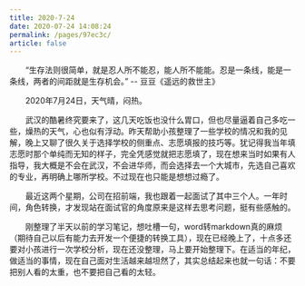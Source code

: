 ```yaml
---
title: 2020-7-24
date: 2020-07-24 14:08:24
permalink: /pages/97ec3c/
article: false
---
```


&emsp;&emsp;“生存法则很简单，就是忍人所不能忍，能人所不能能。忍是一条线，能是一条线，两者的间距就是生存机会。” -- 豆豆《遥远的救世主》

<!-- more -->

&emsp;&emsp;2020年7月24日，天气晴，闷热。

&emsp;&emsp;武汉的酷暑终究要来了，这几天吃饭也没什么胃口，但也尽量逼着自己多吃一些，燥热的天气，心也似有浮动。昨天帮助小孩整理了一些学校的情况和我的见解，晚上又聊了很久关于选择学校的侧重点、志愿填报的技巧等。犹记得我当年填志愿时那个单纯而无知的样子，完全凭感觉就把志愿填了，现在想来当时如果有人指导，我大概是不会在武汉，不会进华师，而会选择去一个大城市，先选自己喜欢的专业，再明确上哪所学校。不过现在也只能是想想过瘾了。

&emsp;&emsp;最近这两个星期，公司在招前端，我也跟着一起面试了其中三个人。一年时间，角色转换，才发现站在面试官的角度原来是这样去思考问题，挺有些感触的。

&emsp;&emsp;刚整理了半天以前的学习笔记，想吐槽一句，word转markdown真的麻烦（期待自己以后有能力去开发一个便捷的转换工具），现在已经晚上了，十点多还要对小孩进行一次学校分析，现在还没整理，马上要开始整理下。在适当的年纪，做适当的事情，现在自己面对生活越来越坦然了，其实总结起来也就一句话：不要把别人看的太重，也不要把自己看的太轻。
